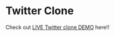 # Twitter Clone

Check out [LIVE Twitter clone DEMO](https://satvik.satvikbhardwaj2.repl.co/) here!!
